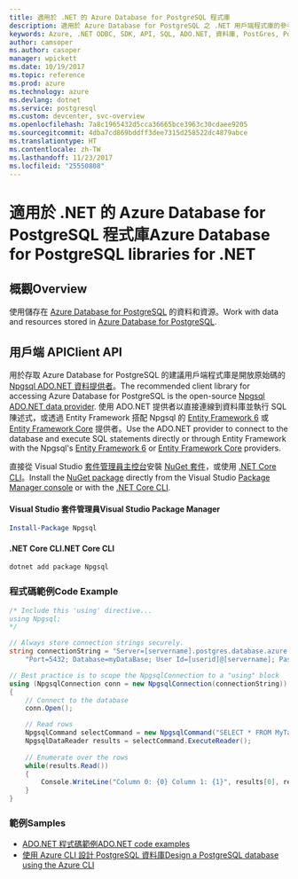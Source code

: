 ```yaml
---
title: 適用於 .NET 的 Azure Database for PostgreSQL 程式庫
description: 適用於 Azure Database for PostgreSQL 之 .NET 用戶端程式庫的參考文件
keywords: Azure, .NET ODBC, SDK, API, SQL, ADO.NET, 資料庫, PostGres, PostgreSQL
author: camsoper
ms.author: casoper
manager: wpickett
ms.date: 10/19/2017
ms.topic: reference
ms.prod: azure
ms.technology: azure
ms.devlang: dotnet
ms.service: postgresql
ms.custom: devcenter, svc-overview
ms.openlocfilehash: 7a8c1965432d5cca36665bce3963c30cdaee9205
ms.sourcegitcommit: 4dba7cd869bddff3dee7315d258522dc4879abce
ms.translationtype: HT
ms.contentlocale: zh-TW
ms.lasthandoff: 11/23/2017
ms.locfileid: "25550808"
---
```

# <a name="azure-database-for-postgresql-libraries-for-net"></a><span data-ttu-id="6cf64-104">適用於 .NET 的 Azure Database for PostgreSQL 程式庫</span><span class="sxs-lookup"><span data-stu-id="6cf64-104">Azure Database for PostgreSQL libraries for .NET</span></span>

## <a name="overview"></a><span data-ttu-id="6cf64-105">概觀</span><span class="sxs-lookup"><span data-stu-id="6cf64-105">Overview</span></span>

<span data-ttu-id="6cf64-106">使用儲存在 [Azure Database for PostgreSQL](https://docs.microsoft.com/azure/postgresql/) 的資料和資源。</span><span class="sxs-lookup"><span data-stu-id="6cf64-106">Work with data and resources stored in [Azure Database for PostgreSQL](https://docs.microsoft.com/azure/postgresql/).</span></span>

## <a name="client-api"></a><span data-ttu-id="6cf64-107">用戶端 API</span><span class="sxs-lookup"><span data-stu-id="6cf64-107">Client API</span></span>

<span data-ttu-id="6cf64-108">用於存取 Azure Database for PostgreSQL 的建議用戶端程式庫是開放原始碼的 [Npgsql ADO.NET 資料提供者](http://www.npgsql.org/)。</span><span class="sxs-lookup"><span data-stu-id="6cf64-108">The recommended client library for accessing Azure Database for PostgreSQL is the open-source [Npgsql ADO.NET data provider](http://www.npgsql.org/).</span></span> <span data-ttu-id="6cf64-109">使用 ADO.NET 提供者以直接連線到資料庫並執行 SQL 陳述式，或透過 Entity Framework 搭配 Npgsql 的 [Entity Framework 6](http://www.npgsql.org/ef6/index.html) 或 [Entity Framework Core](http://www.npgsql.org/efcore/index.html) 提供者。</span><span class="sxs-lookup"><span data-stu-id="6cf64-109">Use the ADO.NET provider to connect to the database and execute SQL statements directly or through Entity Framework with the Npgsql's [Entity Framework 6](http://www.npgsql.org/ef6/index.html) or [Entity Framework Core](http://www.npgsql.org/efcore/index.html) providers.</span></span>

<span data-ttu-id="6cf64-110">直接從 Visual Studio [套件管理員主控台][PackageManager]安裝 [NuGet 套件](https://www.nuget.org/packages/Npgsql)，或使用 [.NET Core CLI][DotNetCLI]。</span><span class="sxs-lookup"><span data-stu-id="6cf64-110">Install the [NuGet package](https://www.nuget.org/packages/Npgsql) directly from the Visual Studio [Package Manager console][PackageManager] or with the [.NET Core CLI][DotNetCLI].</span></span>

#### <a name="visual-studio-package-manager"></a><span data-ttu-id="6cf64-111">Visual Studio 套件管理員</span><span class="sxs-lookup"><span data-stu-id="6cf64-111">Visual Studio Package Manager</span></span>

```powershell
Install-Package Npgsql
```

#### <a name="net-core-cli"></a><span data-ttu-id="6cf64-112">.NET Core CLI</span><span class="sxs-lookup"><span data-stu-id="6cf64-112">.NET Core CLI</span></span>

```bash
dotnet add package Npgsql
```

### <a name="code-example"></a><span data-ttu-id="6cf64-113">程式碼範例</span><span class="sxs-lookup"><span data-stu-id="6cf64-113">Code Example</span></span>

```csharp
/* Include this 'using' directive...
using Npgsql;
*/

// Always store connection strings securely. 
string connectionString = "Server=[servername].postgres.database.azure.com; " +
    "Port=5432; Database=myDataBase; User Id=[userid]@[servername]; Password=password;";

// Best practice is to scope the NpgsqlConnection to a "using" block
using (NpgsqlConnection conn = new NpgsqlConnection(connectionString))
{
    // Connect to the database
    conn.Open();

    // Read rows
    NpgsqlCommand selectCommand = new NpgsqlCommand("SELECT * FROM MyTable", conn);
    NpgsqlDataReader results = selectCommand.ExecuteReader();
    
    // Enumerate over the rows
    while(results.Read())
    {
        Console.WriteLine("Column 0: {0} Column 1: {1}", results[0], results[1]);
    }
}
```

### <a name="samples"></a><span data-ttu-id="6cf64-114">範例</span><span class="sxs-lookup"><span data-stu-id="6cf64-114">Samples</span></span>

- [<span data-ttu-id="6cf64-115">ADO.NET 程式碼範例</span><span class="sxs-lookup"><span data-stu-id="6cf64-115">ADO.NET code examples</span></span>](/dotnet/framework/data/adonet/ado-net-code-examples)
- [<span data-ttu-id="6cf64-116">使用 Azure CLI 設計 PostgreSQL 資料庫</span><span class="sxs-lookup"><span data-stu-id="6cf64-116">Design a PostgreSQL database using the Azure CLI</span></span>](https://docs.microsoft.com/azure/postgresql/tutorial-design-database-using-azure-cli)


[PackageManager]: https://docs.microsoft.com/nuget/tools/package-manager-console
[DotNetCLI]: https://docs.microsoft.com/dotnet/core/tools/dotnet-add-package
